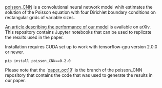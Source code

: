 [poisson_CNN](https://github.com/aligirayhanozbay/poisson_CNN) is a convolutional neural network model whih estimates the solution of the Poisson equation with four Dirichlet boundary conditions on rectangular grids of variable sizes.

[An article describing the performance of our model](https://arxiv.org/abs/1910.08613) is available on arXiv. This repository contains Jupyter notebooks that can be used to replicate the results used in the paper.

Installation requires CUDA set up to work with tensorflow-gpu version 2.0.0 or newer.
```
pip install poisson_CNN==0.2.0
```
Please note that the '[paper_oct19](https://github.com/aligirayhanozbay/poisson_CNN/tree/paper_oct19)' is the branch of the poisson_CNN repository that contains the code that was used to generate the results in our paper.
